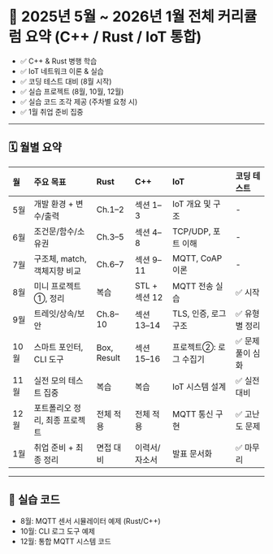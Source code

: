 # 📘 2025년 5월 ~ 2026년 1월 전체 커리큘럼 요약 (C++ / Rust / IoT 통합)
- ✅ C++ & Rust 병행 학습
- ✅ IoT 네트워크 이론 & 실습
- ✅ 코딩 테스트 대비 (8월 시작)
- ✅ 실습 프로젝트 (8월, 10월, 12월)
- ✅ 실습 코드 조각 제공 (주차별 요청 시)
- ✅ 1월 취업 준비 집중

---

## 🗓️ 월별 요약
| 월 | 주요 목표 | Rust | C++ | IoT | 코딩 테스트 |
|:--|:--|:--|:--|:--|:--|
| 5월 | 개발 환경 + 변수/출력 | Ch.1–2 | 섹션 1–3 | IoT 개요 및 구조 | - |
| 6월 | 조건문/함수/소유권 | Ch.3–5 | 섹션 4–8 | TCP/UDP, 포트 이해 | - |
| 7월 | 구조체, match, 객체지향 비교 | Ch.6–7 | 섹션 9–11 | MQTT, CoAP 이론 | - |
| 8월 | 미니 프로젝트①, 정리 | 복습 | STL + 섹션 12 | MQTT 전송 실습 | ✅ 시작 |
| 9월 | 트레잇/상속/보안 | Ch.8–10 | 섹션 13–14 | TLS, 인증, 로그 구조 | ✅ 유형별 정리 |
| 10월 | 스마트 포인터, CLI 도구 | Box, Result | 섹션 15–16 | 프로젝트②: 로그 수집기 | ✅ 문제풀이 심화 |
| 11월 | 실전 모의 테스트 집중 | 복습 | 복습 | IoT 시스템 설계 | ✅ 실전 대비 |
| 12월 | 포트폴리오 정리, 최종 프로젝트 | 전체 적용 | 전체 적용 | MQTT 통신 구현 | ✅ 고난도 문제 |
| 1월 | 취업 준비 + 최종 정리 | 면접 대비 | 이력서/자소서 | 발표 문서화 | ✅ 마무리 |

---

## 📌 실습 코드
- 8월: MQTT 센서 시뮬레이터 예제 (Rust/C++)
- 10월: CLI 로그 도구 예제
- 12월: 통합 MQTT 시스템 코드
